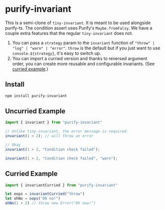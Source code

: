 # purify-invariant

This is a semi-clone of `tiny-invariant`. It is meant to be used alongside purify-ts. The condition assert uses Purify's `Maybe.fromFalsy`. We have a couple extra features that the regular `tiny-invariant` does not.

1. You can pass a `strategy` param to the `invariant` function of `"throw" | "log" | "warn" | "error"`. `throw` is the default but if you just want to use `console.${strategy}`, it's easy to switch up.
2. You can import a curried version and thanks to reversed argument order, you can create more reusable and configurable invariants. (See <a href="#curried">curried example</a>.)

## Install

```sh
npm install purify-invariant
```

## Uncurried Example

```ts
import { invariant } from "purify-invariant"

// Unlike tiny-invariant, the error message is required.
invariant(1 > 2); // will throw an error

// Okay
invariant(1 > 2, "Condition check failed");

invariant(1 > 2, "Condition check failed", "warn");
```

<h2 id="curried">Curried Example</h2>

```ts
import { invariantCurried } from "purify-invariant"

let oops = invariantCurried("throw")
let ohNo = oops("Oh no!")
ohNo(1 > 2) // throw new Error("Oh now!")
```
